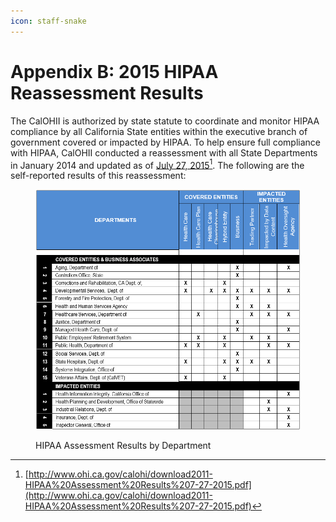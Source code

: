 ```yaml
---
icon: staff-snake
---
```


# Appendix B: 2015 HIPAA Reassessment Results

The CalOHII is authorized by state statute to coordinate and monitor HIPAA compliance by all California State entities within the executive branch of government covered or impacted by HIPAA. To help ensure full compliance with HIPAA, CalOHII conducted a reassessment with all State Departments in January 2014 and updated as of [July 27, 2015](#user-content-fn-1)[^1]. The following are the self-reported results of this reassessment:

<figure><img src="../.gitbook/assets/image (7) (1).png" alt=""><figcaption><p>HIPAA Assessment Results by Department</p></figcaption></figure>

[^1]: [http://www.ohi.ca.gov/calohi/download2011-HIPAA%20Assessment%20Results%207-27-2015.pdf](http://www.ohi.ca.gov/calohi/download2011-HIPAA%20Assessment%20Results%207-27-2015.pdf)
